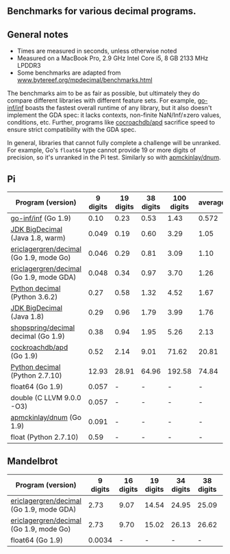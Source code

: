 ## Benchmarks for various decimal programs.

## General notes

- Times are measured in seconds, unless otherwise noted
- Measured on a MacBook Pro, 2.9 GHz Intel Core i5, 8 GB 2133 MHz LPDDR3
- Some benchmarks are adapted from www.bytereef.org/mpdecimal/benchmarks.html

The benchmarks aim to be as fair as possible, but ultimately they do compare
different libraries with different feature sets. For example, [go-inf/inf][8]
boasts the fastest overall runtime of any library, but it also doesn't implement
the GDA spec: it lacks contexts, non-finite NaN/Inf/±zero values, conditions,
etc. Further, programs like [cocroachdb/apd][2] sacrifice speed to ensure strict
compatibility with the GDA spec.

In general, libraries that cannot fully complete a challenge will be unranked.
For example, Go's `float64` type cannot provide 19 or more digits of precision,
so it's unranked in the Pi test. Similarly so with [apmckinlay/dnum][3].

## Pi

|    Program (version)                      | 9 digits | 19 digits | 38 digits | 100 digits | average |
|-------------------------------------------|----------|-----------|-----------|------------|---------|
| [go-inf/inf][8] (Go 1.9)                       | 0.10     | 0.23      | 0.53      | 1.43       | 0.572   |
| [JDK BigDecimal][4] (Java 1.8, warm)           | 0.049    | 0.19      | 0.60      | 3.29       | 1.05    |
| [ericlagergren/decimal][1] (Go 1.9, mode Go)   | 0.046    | 0.29      | 0.81      | 3.09       | 1.10    |
| [ericlagergren/decimal][1] (Go 1.9, mode GDA)  | 0.048    | 0.34      | 0.97      | 3.70       | 1.26    |
| [Python decimal][5] (Python 3.6.2)             | 0.27     | 0.58      | 1.32      | 4.52       | 1.67    |
| [JDK BigDecimal][4] (Java 1.8)                 | 0.29     | 0.96      | 1.79      | 3.99       | 1.76    |
| [shopspring/decimal][7] decimal (Go 1.9)       | 0.38     | 0.94      | 1.95      | 5.26       | 2.13    |
| [cockroachdb/apd][2] (Go 1.9)                  | 0.52     | 2.14      | 9.01      | 71.62      | 20.81   |
| [Python decimal][6] (Python 2.7.10)            | 12.93    | 28.91     | 64.96     | 192.58     | 74.84   |
| float64 (Go 1.9)                          | 0.057    | -         | -         | -          | -       |
| double (C LLVM 9.0.0 -O3)                 | 0.057    | -         | -         | -          | -       |
| [apmckinlay/dnum][3] (Go 1.9)                  | 0.091    | -         | -         | -          | -       |
| float (Python 2.7.10)                     | 0.59     | -         | -         | -          | -       |

## Mandelbrot

|    Program (version)                      | 9 digits | 16 digits | 19 digits | 34 digits | 38 digits | average |
|-------------------------------------------|----------|-----------|-----------|-----------|-----------|---------|
| [ericlagergren/decimal][1] (Go 1.9, mode GDA)  | 2.73     | 9.07      | 14.54     | 24.95     | 25.09     | 15.27   |
| [ericlagergren/decimal][1] (Go 1.9, mode Go)   | 2.73     | 9.70      | 15.02     | 26.13     | 26.62     | 16.04   |
| float64 (Go 1.9)                          | 0.0034   | -         | -         | -         | -         | -       |

[1]: https://github.com/razor-1/decimal
[2]: https://github.com/cockroachdb/apd
[3]: https://github.com/apmckinlay/gsuneido/util/dnum
[4]: https://docs.oracle.com/javase/8/docs/api/java/math/BigDecimal.html
[5]: https://docs.python.org/3.6/library/decimal.html
[6]: https://docs.python.org/2/library/decimal.html
[7]: https://github.com/shopspring/decimal
[8]: https://github.com/go-inf/inf
